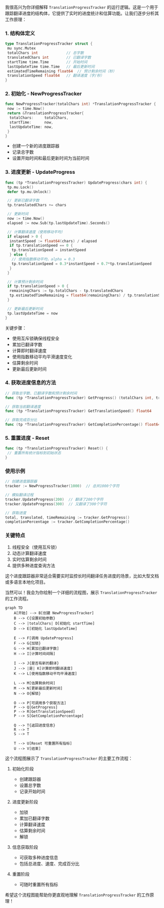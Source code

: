 我很高兴为你详细解释 `TranslationProgressTracker` 的运行逻辑。这是一个用于跟踪翻译进度的结构体，它提供了实时的进度统计和估算功能。让我们逐步分析其工作原理：

### 1. 结构体定义

```go
type TranslationProgressTracker struct {
 mu sync.Mutex
 totalChars int             // 总字数
 translatedChars int        // 已翻译字数
 startTime time.Time        // 开始时间
 lastUpdateTime time.Time   // 最后更新时间
 estimatedTimeRemaining float64  // 预计剩余时间（秒）
 translationSpeed float64   // 翻译速度（字/秒）
}
```

### 2. 初始化 - NewProgressTracker

```go
func NewProgressTracker(totalChars int) *TranslationProgressTracker {
 now := time.Now()
 return &TranslationProgressTracker{
  totalChars:     totalChars,
  startTime:      now,
  lastUpdateTime: now,
 }
}
```

- 创建一个新的进度跟踪器
- 记录总字数
- 设置开始时间和最后更新时间为当前时间

### 3. 进度更新 - UpdateProgress

```go
func (tp *TranslationProgressTracker) UpdateProgress(chars int) {
 tp.mu.Lock()
 defer tp.mu.Unlock()

 // 更新已翻译字数
 tp.translatedChars += chars

 // 更新时间
 now := time.Now()
 elapsed := now.Sub(tp.lastUpdateTime).Seconds()

 // 计算翻译速度（使用移动平均）
 if elapsed > 0 {
  instantSpeed := float64(chars) / elapsed
  if tp.translationSpeed == 0 {
   tp.translationSpeed = instantSpeed
  } else {
   // 使用指数移动平均，alpha = 0.3
   tp.translationSpeed = 0.3*instantSpeed + 0.7*tp.translationSpeed
  }
 }

 // 计算预计剩余时间
 if tp.translationSpeed > 0 {
  remainingChars := tp.totalChars - tp.translatedChars
  tp.estimatedTimeRemaining = float64(remainingChars) / tp.translationSpeed
 }

 // 更新最后更新时间
 tp.lastUpdateTime = now
}
```

关键步骤：

- 使用互斥锁确保线程安全
- 累加已翻译字数
- 计算即时翻译速度
- 使用指数移动平均平滑速度变化
- 估算剩余时间
- 更新最后更新时间

### 4. 获取进度信息的方法

```go
// 获取总字数、已翻译字数和预计剩余时间
func (tp *TranslationProgressTracker) GetProgress() (totalChars int, translatedChars int, estimatedTimeRemaining float64)

// 获取当前翻译速度
func (tp *TranslationProgressTracker) GetTranslationSpeed() float64

// 获取完成百分比
func (tp *TranslationProgressTracker) GetCompletionPercentage() float64
```

### 5. 重置进度 - Reset

```go
func (tp *TranslationProgressTracker) Reset() {
 // 重置所有统计指标到初始状态
}
```

### 使用示例

```go
// 创建进度跟踪器
tracker := NewProgressTracker(1000)  // 总共1000个字符

// 模拟翻译过程
tracker.UpdateProgress(200)  // 翻译了200个字符
tracker.UpdateProgress(300)  // 又翻译了300个字符

// 获取进度
total, translated, timeRemaining := tracker.GetProgress()
completionPercentage := tracker.GetCompletionPercentage()
```

### 关键特点

1. 线程安全（使用互斥锁）
2. 动态计算翻译速度
3. 实时估算剩余时间
4. 提供多种进度查询方法

这个进度跟踪器非常适合需要实时监控长时间翻译任务进度的场景，比如大型文档或多语言本地化项目。


当然可以！我会为你绘制一个详细的流程图，展示 `TranslationProgressTracker` 的工作流程。

```mermaid
graph TD
    A[开始] --> B[创建 NewProgressTracker]
    B --> C{设置初始参数}
    C --> |totalChars| D[初始化 startTime]
    D --> E[初始化 lastUpdateTime]
    
    E --> F[调用 UpdateProgress]
    F --> G{加锁}
    G --> H[累加已翻译字数]
    H --> I[计算时间间隔]
    
    I --> J{是否有新的翻译}
    J --> |是| K[计算即时翻译速度]
    K --> L[使用指数移动平均平滑速度]
    
    L --> M[估算剩余时间]
    M --> N[更新最后更新时间]
    N --> O{解锁}
    
    O --> P[可调用多个获取方法]
    P --> Q[GetProgress]
    P --> R[GetTranslationSpeed]
    P --> S[GetCompletionPercentage]
    
    Q --> T{返回进度信息}
    R --> T
    S --> T
    
    T --> U[Reset 可重置所有指标]
    U --> V[结束]
```

这个流程图展示了 `TranslationProgressTracker` 的主要工作流程：

1. 初始化阶段
   - 创建跟踪器
   - 设置总字数
   - 记录开始时间

2. 进度更新阶段
   - 加锁
   - 累加已翻译字数
   - 计算翻译速度
   - 估算剩余时间
   - 解锁

3. 信息获取阶段
   - 可获取多种进度信息
   - 包括总进度、速度、完成百分比

4. 重置阶段
   - 可随时重置所有指标

希望这个流程图能帮助你更直观地理解 `TranslationProgressTracker` 的工作原理！
